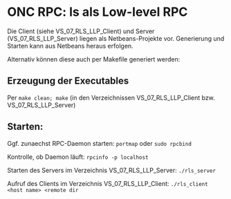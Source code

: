 # ONC RPC: ls als Low-level RPC

Die Client (siehe VS_07_RLS_LLP_Client) und Server (VS_07_RLS_LLP_Server) liegen als Netbeans-Projekte vor. Generierung und Starten kann aus Netbeans heraus erfolgen. 

Alternativ können diese auch per Makefile generiert 
werden:

## Erzeugung der Executables

Per `make clean; make`  (in den Verzeichnissen VS_07_RLS_LLP_Client bzw. VS_07_RLS_LLP_Server)

## Starten: 	

Ggf. zunaechst RPC-Daemon starten: 	`portmap` oder `sudo rpcbind` 

Kontrolle, ob Daemon läuft: 	`rpcinfo -p localhost`

Starten des Servers im Verzeichnis VS_07_RLS_LLP_Server: `./rls_server`

Aufruf des Clients im Verzeichnis VS_07_RLS_LLP_Client: `./rls_client <host name> <remote dir`




		
